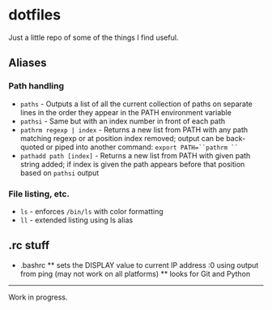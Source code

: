 # dotfiles
Just a little repo of some of the things I find useful.

## Aliases

### Path handling
* `paths` - Outputs a list of all the current collection of paths on separate lines in the order they appear in the PATH environment variable
* `pathsi` - Same but with an index number in front of each path
* `pathrm regexp | index` - Returns a new list from PATH with any path matching regexp or at position index removed; output can be back-quoted or piped into another command:
   `export PATH=``pathrm `` `
* `pathadd path [index]` - Returns a new list from PATH with given path string added; if index is given the path appears before that position based on `pathsi` output

### File listing, etc.
* `ls` - enforces `/bin/ls` with color formatting
* `ll` - extended listing using ls alias

## .rc stuff
* .bashrc
** sets the DISPLAY value to current IP address :0 using output from ping (may not work on all platforms)
** looks for Git and Python

---
Work in progress.
